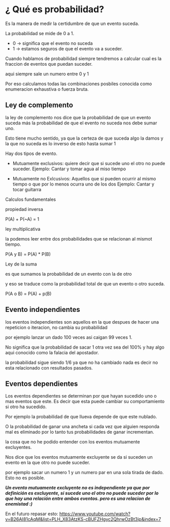 # ¿ Qué es probabilidad?

Es la manera de medir la certidumbre de que un evento suceda. 

La probabilidad se mide de 0 a 1.

* 0 -> significa que el evento no suceda
* 1 -> estamos seguros de que el evento va a suceder. 


Cuando hablamos de probabilidad siempre tendremos a calcular cual es la fraccion de eventos que puedan suceder. 

aqui siempre sale un numero entre 0 y 1 


Por eso calculamos todas las combinaciones posbiles conocida como enumeracion exhaustiva o fuerza bruta. 

## Ley de complemento 

la ley de complemento nos dice que la probabilidad de que un evento suceda más la probabilidad de que el evento no suceda nos debe sumar uno. 

Esto tiene mucho sentido, ya que la certeza de que suceda algo la damos y la que no suceda es lo inverso de esto hasta sumar 1 

Hay dos tipos de evento. 

* Mutuamente exclusivos: quiere decir que si sucede uno el otro no puede suceder. Ejemplo: Cantar y tomar agua al miso tiempo 

* Mutuamente no Exlcusivos: Aquellos que si pueden ocurrir al mismo tiempo o que por lo menos ocurra uno de los dos Ejemplo: Cantar y tocar guitarra


Calculos fundamentales

propiedad inversa

P(A) + P(~A) = 1 

ley multiplicativa

la podemos leer entre dos probabilidades que se relacionan al mismot tiempo. 

P(A y B) = P(A) * P(B)

Ley de la suma

es que sumamos la probabilidad de un evento con la de otro

y eso se traduce como la probabilidad total de que un evento o otro suceda. 


P(A o B) = P(A) + p(B)


## Evento independientes

los eventos independientes son aquellos en la que despues de hacer una repeticion o iteracion, no cambia su probabilidad

por ejemplo lanzar un dado 100 veces asi caigan 99 veces 1.

No significa que la probabilidad de sacar 1 otra vez sea del 100%  y hay algo aqui conocido como la falacia del apostador. 

la probabilidad sigue siendo 1/6 ya que no ha cambiado nada es decir no esta relacionado con resultados pasados. 

## Eventos dependientes

Los eventos dependientes se determinan por que hayan sucedido uno o mas eventos que este. Es decir que esta puede cambiar su comportamiento si otro ha sucedido. 

Por ejemplo la probabilidad de que llueva depende de que este nublado. 

O la probabilidad de ganar una ancheta si cada vez que alguien responda mal es eliminado por lo tanto tus probabilidades de ganar incrementan. 


la cosa que no he podido entender con los eventos mutuamente excluyentes.

Nos dice que los eventos mutuamente excluyente se da si suceden un evento en la que otro no puede suceder. 

por ejemplo sacar un numero 1 y un numero par en una sola tirada de dado. Esto no es posible.


***Un evento mutuamente excluyente no es independiente ya que por definición es excluyente, si sucede uno el otro no puede suceder por lo que hay una relación entre ambos eventos. pero es una relacion de enemistad :)***

En el futuro repasar esto:
https://www.youtube.com/watch?v=B26AI81cAqM&list=PLH_X83AtzKS-cBUFZHgyc2QhrwOzBt3ip&index=7

